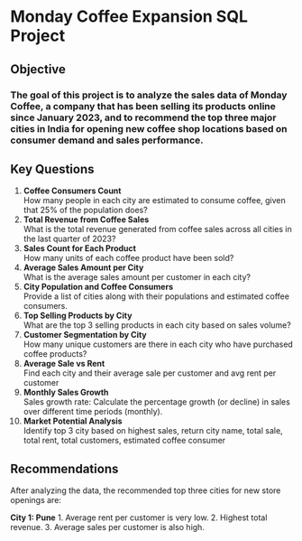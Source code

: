# Monday Coffee Expansion SQL Project


## Objective
### The goal of this project is to analyze the sales data of Monday Coffee, a company that has been selling its products online since January 2023, and to recommend the top three major cities in India for opening new coffee shop locations based on consumer demand and sales performance.

## Key Questions 
1. **Coffee Consumers Count** <br />
   How many people in each city are estimated to consume coffee, given that 25% of the population does?
2. **Total Revenue from Coffee Sales** <br />
   What is the total revenue generated from coffee sales across all cities in the last quarter of 2023?
3. **Sales Count for Each Product**  <br />
   How many units of each coffee product have been sold?
4. **Average Sales Amount per City**  <br />
   What is the average sales amount per customer in each city?
5. **City Population and Coffee Consumers**  <br />
   Provide a list of cities along with their populations and estimated coffee consumers.
6. **Top Selling Products by City**  <br />
   What are the top 3 selling products in each city based on sales volume?
7. **Customer Segmentation by City**  <br />
   How many unique customers are there in each city who have purchased coffee products?
8. **Average Sale vs Rent**  <br />
   Find each city and their average sale per customer and avg rent per customer
9. **Monthly Sales Growth**  <br />
   Sales growth rate: Calculate the percentage growth (or decline) in sales over different time periods (monthly).
10. **Market Potential Analysis**  <br />
    Identify top 3 city based on highest sales, return city name, total sale, total rent, total customers, estimated coffee consumer


## Recommendations

After analyzing the data, the recommended top three cities for new store openings are:

**City 1: Pune**
    1. Average rent per customer is very low.
    2. Highest total revenue.
    3. Average sales per customer is also high.




